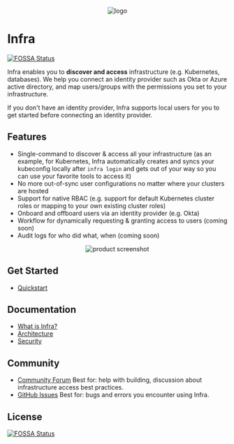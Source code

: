 <p align="center">
  <img alt="logo" src="https://user-images.githubusercontent.com/3325447/162053538-b497fc85-11d8-4fb2-b43e-11db2fd0829a.png" />
</p>

# Infra
[![FOSSA Status](https://app.fossa.com/api/projects/git%2Bgithub.com%2Finfrahq%2Finfra.svg?type=shield)](https://app.fossa.com/projects/git%2Bgithub.com%2Finfrahq%2Finfra?ref=badge_shield)


Infra enables you to **discover and access** infrastructure (e.g. Kubernetes, databases). We help you connect an identity provider such as Okta or Azure active directory, and map users/groups with the permissions you set to your infrastructure.

If you don't have an identity provider, Infra supports local users for you to get started before connecting an identity provider.

## Features

* Single-command to discover & access all your infrastructure (as an example, for Kubernetes, Infra automatically creates and syncs your kubeconfig locally after `infra login` and gets out of your way so you can use your favorite tools to access it)
* No more out-of-sync user configurations no matter where your clusters are hosted
* Support for native RBAC (e.g. support for default Kubernetes cluster roles or mapping to your own existing cluster roles)
* Onboard and offboard users via an identity provider (e.g. Okta)
* Workflow for dynamically requesting & granting access to users (coming soon)
* Audit logs for who did what, when (coming soon)

<p align="center">
  <img alt="product screenshot" src="https://user-images.githubusercontent.com/3325447/162065853-0073e6f2-8094-42f4-b88b-1bf03b2264e0.png"  />
</p>

## Get Started

* [Quickstart](https://infrahq.com/docs/getting-started/quickstart)

## Documentation
* [What is Infra?](https://infrahq.com/docs/getting-started/what-is-infra)
* [Architecture](https://infrahq.com/docs/reference/architecture)
* [Security](https://infrahq.com/docs/reference/security)

## Community
* [Community Forum](https://github.com/infrahq/infra/discussions) Best for: help with building, discussion about infrastructure access best practices.
* [GitHub Issues](https://github.com/infrahq/infra/issues) Best for: bugs and errors you encounter using Infra.


## License
[![FOSSA Status](https://app.fossa.com/api/projects/git%2Bgithub.com%2Finfrahq%2Finfra.svg?type=large)](https://app.fossa.com/projects/git%2Bgithub.com%2Finfrahq%2Finfra?ref=badge_large)
